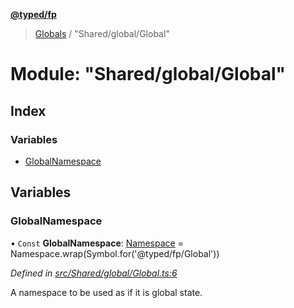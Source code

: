 **[@typed/fp](../README.md)**

> [Globals](../globals.md) / "Shared/global/Global"

# Module: "Shared/global/Global"

## Index

### Variables

* [GlobalNamespace](_shared_global_global_.md#globalnamespace)

## Variables

### GlobalNamespace

• `Const` **GlobalNamespace**: [Namespace](_shared_core_model_namespace_.namespace.md) = Namespace.wrap(Symbol.for('@typed/fp/Global'))

*Defined in [src/Shared/global/Global.ts:6](https://github.com/TylorS/typed-fp/blob/41076ce/src/Shared/global/Global.ts#L6)*

A namespace to be used as if it is global state.
